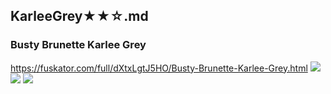 ## KarleeGrey★★☆.md
### Busty Brunette Karlee Grey
https://fuskator.com/full/dXtxLgtJ5HO/Busty-Brunette-Karlee-Grey.html
![](https://i9.fuskator.com/large/dXtxLgtJ5HO/Busty-Brunette-Karlee-Grey-1.jpg)
![](https://i9.fuskator.com/large/dXtxLgtJ5HO/Busty-Brunette-Karlee-Grey-5.jpg)
![](https://i9.fuskator.com/large/dXtxLgtJ5HO/Busty-Brunette-Karlee-Grey-7.jpg)
